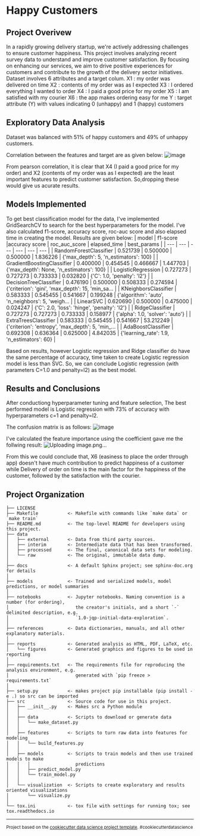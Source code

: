 Happy Customers
==============================

Project Overivew
------------
In a rapidly growing delivery startup, we're actively addressing challenges to ensure customer happiness. This project involves analyzing recent survey data to understand and improve customer satisfaction. By focusing on enhancing our services, we aim to drive positive experiences for customers and contribute to the growth of the delivery sector initiatives.
Dataset involves 6 attributes and a target colum.
    X1 : my order was delivered on time
    X2 : contents of my order was as I expected
    X3 : I ordered everything I wanted to order
    X4 : I paid a good price for my order
    X5 : I am satisfied with my courier
    X6 : the app makes ordering easy for me
    Y : target attribute (Y) with values indicating 0 (unhappy) and 1 (happy) customers

Exploratory Data Analysis
------------

Dataset was balanced with 51% of happy customers and 49% of unhappy customers.

Correlation between the features and target are as given below:
![image](https://github.com/fasmina-nasar/0t8aeVdJRQKBz5At/assets/110358522/bc6e2ef1-33cb-4a50-8809-ee434d2e6c39)

From pearson correlation, it is clear that X4 (I paid a good price for my order)  and X2 (contents of my order was as I expected) are the least important features to predict customer satisfaction. So,dropping these would give us acurate results.

 Models Implemented
------------

To get best classification model for the data, I've implemented GridSearchCV to search for the best hyperparameters for the model. I've also calculated f1-score, accuracy score, roc-auc score and also elapsed time in creating the model. Results are given below:
| model | f1-score |accuracy score | roc_auc_score | elapsed_time | best_params |
| --- | --- | --- | --- | --- | --- |
| RandomForestClassifier | 0.521739 | 0.500000 | 0.500000 | 1.836226 | {'max_depth': 5, 'n_estimators': 100} |
| GradientBoostingClassifier | 0.400000	| 0.454545 | 0.466667 | 1.447703 | {'max_depth': None, 'n_estimators': 100} |
| LogisticRegression | 0.727273 | 0.727273 | 0.733333 | 0.032820 | {'C': 1.0, 'penalty': 'l2'} |
| DecisionTreeClassifier | 0.476190 | 0.500000 | 0.508333 | 0.274594 | {'criterion': 'gini', 'max_depth': 15, 'min_sa... |
| KNeighborsClassifier | 0.583333 | 0.545455 | 0.541667 | 0.199248 | {'algorithm': 'auto', 'n_neighbors': 5, 'weigh... |
| LinearSVC | 0.620690 | 0.500000 | 0.475000 | 0.024247 | {'C': 2.0, 'loss': 'hinge', 'penalty': 'l2'} |
| RidgeClassifier | 0.727273 | 0.727273 | 0.733333 | 0.158977 | {'alpha': 1.0, 'solver': 'auto'} |
| ExtraTreesClassifier | 0.583333 | 0.545455 | 0.541667 | 53.212249 | {'criterion': 'entropy', 'max_depth': 5, 'min_... |
| AdaBoostClassifier | 0.692308 | 0.636364 | 0.625000 | 4.842035 | {'learning_rate': 1.9, 'n_estimators': 60} |

Based on results, however Logistic regression and Ridge classifier do have the same percentage of accuracy, time taken to create Logistic regression model is less than SVC. So, we can conclude Logistic regression (with parameters C=1.0 and penalty=l2) as the best model.

 Results and Conclusions
------------

After conductiong hyperparameter tuning and feature selection, The best performed model is Logistic regression with 73% of accuracy with hyperparameters c=1 and penalty=l2.

The confusion matrix is as follows:
![image](https://github.com/fasmina-nasar/0t8aeVdJRQKBz5At/assets/110358522/80e4979e-f7c9-4b5b-a3be-bd496666c262)

I've calculated the feature importance using the coefficient gave me the follwing result:
![Uploading image.png…]()

From this we could conclude that, X6 (easiness to place the order through app) doesn't have much contribution to predict happiness of a customer while Delivery of order on time is the main factor for the happiness of the customer, followed by the satisfaction with the courier.















Project Organization
------------

    ├── LICENSE
    ├── Makefile           <- Makefile with commands like `make data` or `make train`
    ├── README.md          <- The top-level README for developers using this project.
    ├── data
    │   ├── external       <- Data from third party sources.
    │   ├── interim        <- Intermediate data that has been transformed.
    │   ├── processed      <- The final, canonical data sets for modeling.
    │   └── raw            <- The original, immutable data dump.
    │
    ├── docs               <- A default Sphinx project; see sphinx-doc.org for details
    │
    ├── models             <- Trained and serialized models, model predictions, or model summaries
    │
    ├── notebooks          <- Jupyter notebooks. Naming convention is a number (for ordering),
    │                         the creator's initials, and a short `-` delimited description, e.g.
    │                         `1.0-jqp-initial-data-exploration`.
    │
    ├── references         <- Data dictionaries, manuals, and all other explanatory materials.
    │
    ├── reports            <- Generated analysis as HTML, PDF, LaTeX, etc.
    │   └── figures        <- Generated graphics and figures to be used in reporting
    │
    ├── requirements.txt   <- The requirements file for reproducing the analysis environment, e.g.
    │                         generated with `pip freeze > requirements.txt`
    │
    ├── setup.py           <- makes project pip installable (pip install -e .) so src can be imported
    ├── src                <- Source code for use in this project.
    │   ├── __init__.py    <- Makes src a Python module
    │   │
    │   ├── data           <- Scripts to download or generate data
    │   │   └── make_dataset.py
    │   │
    │   ├── features       <- Scripts to turn raw data into features for modeling
    │   │   └── build_features.py
    │   │
    │   ├── models         <- Scripts to train models and then use trained models to make
    │   │   │                 predictions
    │   │   ├── predict_model.py
    │   │   └── train_model.py
    │   │
    │   └── visualization  <- Scripts to create exploratory and results oriented visualizations
    │       └── visualize.py
    │
    └── tox.ini            <- tox file with settings for running tox; see tox.readthedocs.io


--------

<p><small>Project based on the <a target="_blank" href="https://drivendata.github.io/cookiecutter-data-science/">cookiecutter data science project template</a>. #cookiecutterdatascience</small></p>
